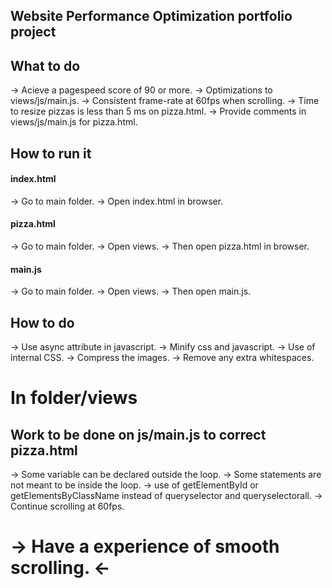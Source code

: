 ## Website Performance Optimization portfolio project



## What to do

-> Acieve a pagespeed score of 90 or more.
-> Optimizations to views/js/main.js.
-> Consistent frame-rate at 60fps when scrolling.
-> Time to resize pizzas is less than 5 ms on pizza.html.
-> Provide comments in views/js/main.js for pizza.html.


## How to run it

#### index.html
-> Go to main folder.
-> Open index.html in browser.

#### pizza.html
-> Go to main folder.
-> Open views.
-> Then open pizza.html in browser.

#### main.js
-> Go to main folder.
-> Open views.
-> Then open main.js.



## How to do

-> Use async attribute in javascript.
-> Minify css and javascript.
-> Use of internal CSS.
-> Compress the images.
-> Remove any extra whitespaces.


# In folder/views
## Work to be done on js/main.js to correct pizza.html

-> Some variable can be declared outside the loop.
-> Some statements are not meant to be inside the loop.
-> use of getElementById or getElementsByClassName instead of queryselector and queryselectorall.
-> Continue scrolling at 60fps.

# -> Have a experience of smooth scrolling. <- #




